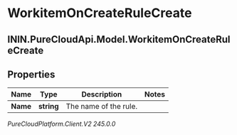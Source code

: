 # WorkitemOnCreateRuleCreate

## ININ.PureCloudApi.Model.WorkitemOnCreateRuleCreate

## Properties

|Name | Type | Description | Notes|
|------------ | ------------- | ------------- | -------------|
| **Name** | **string** | The name of the rule. | |



_PureCloudPlatform.Client.V2 245.0.0_
